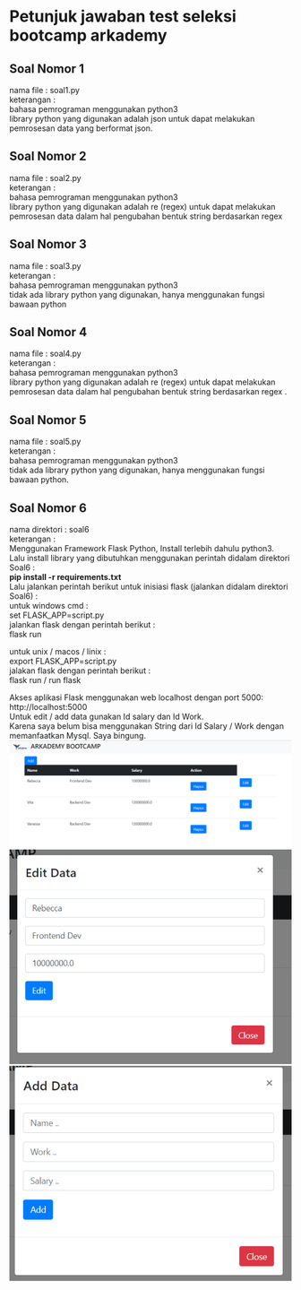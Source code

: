 # Petunjuk jawaban test seleksi bootcamp arkademy

## Soal Nomor 1 <br/>
nama file : soal1.py<br/>
keterangan : <br/>
bahasa pemrograman menggunakan python3 <br/>
library python yang digunakan adalah json untuk dapat melakukan pemrosesan data yang berformat json.<br/>

## Soal Nomor 2 <br/>
nama file : soal2.py<br/>
keterangan : <br/>
bahasa pemrograman menggunakan python3 <br/>
library python yang digunakan adalah re (regex) untuk dapat melakukan pemrosesan data dalam hal pengubahan bentuk string berdasarkan regex
<br/>

## Soal Nomor 3 <br/>
nama file : soal3.py<br/>
keterangan : <br/>
bahasa pemrograman menggunakan python3 <br/>
tidak ada library python yang digunakan, hanya menggunakan fungsi bawaan python<br/>

## Soal Nomor 4 <br/>
nama file : soal4.py<br/>
keterangan : <br/>
bahasa pemrograman menggunakan python3 <br/>
library python yang digunakan adalah re (regex) untuk dapat melakukan pemrosesan data dalam hal pengubahan bentuk string berdasarkan regex
.<br/>

## Soal Nomor 5 <br/>
nama file : soal5.py<br/>
keterangan : <br/>
bahasa pemrograman menggunakan python3 <br/>
tidak ada library python yang digunakan, hanya menggunakan fungsi bawaan python.<br/>

## Soal Nomor 6 <br/>
nama direktori : soal6 <br />
keterangan : <br />
Menggunakan Framework Flask Python, Install terlebih dahulu python3. 
Lalu install library yang dibutuhkan menggunakan perintah didalam direktori Soal6 : <br />
<b>pip install -r requirements.txt</b> <br />
Lalu jalankan perintah berikut untuk inisiasi flask (jalankan didalam direktori Soal6) : <br />
untuk windows cmd : <br />
set FLASK_APP=script.py <br />
jalankan flask dengan perintah berikut : <br />
flask run

untuk unix / macos / linix : <br />
export FLASK_APP=script.py <br />
jalakan flask dengan perintah berikut : <br />
flask run / run flask <br />

Akses aplikasi Flask menggunakan web localhost dengan port 5000: <br />
http://localhost:5000
<br />
Untuk edit / add data gunakan Id salary dan Id Work. <br />
Karena saya belum bisa menggunakan String dari Id Salary / Work dengan memanfaatkan Mysql. Saya bingung.<br />
![screen shoot](screenshoot/screenshootarkademy1.png)
![screen shoot](screenshoot/screenshootarkademy2.png)
![screen shoot](screenshoot/screenshootarkademy3.png)
